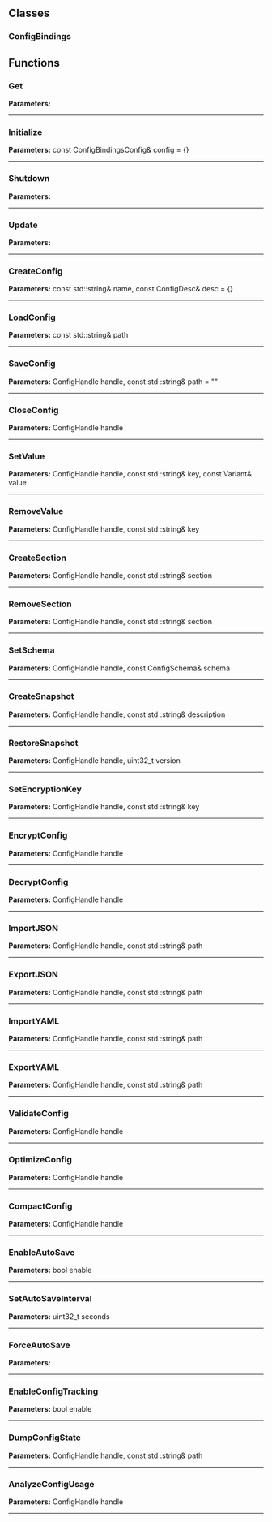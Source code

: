 
## Classes

### ConfigBindings




## Functions

### Get



**Parameters:** 

---

### Initialize



**Parameters:** const ConfigBindingsConfig& config = {}

---

### Shutdown



**Parameters:** 

---

### Update



**Parameters:** 

---

### CreateConfig



**Parameters:** const std::string& name, const ConfigDesc& desc = {}

---

### LoadConfig



**Parameters:** const std::string& path

---

### SaveConfig



**Parameters:** ConfigHandle handle, const std::string& path = ""

---

### CloseConfig



**Parameters:** ConfigHandle handle

---

### SetValue



**Parameters:** ConfigHandle handle, const std::string& key, const Variant& value

---

### RemoveValue



**Parameters:** ConfigHandle handle, const std::string& key

---

### CreateSection



**Parameters:** ConfigHandle handle, const std::string& section

---

### RemoveSection



**Parameters:** ConfigHandle handle, const std::string& section

---

### SetSchema



**Parameters:** ConfigHandle handle, const ConfigSchema& schema

---

### CreateSnapshot



**Parameters:** ConfigHandle handle, const std::string& description

---

### RestoreSnapshot



**Parameters:** ConfigHandle handle, uint32_t version

---

### SetEncryptionKey



**Parameters:** ConfigHandle handle, const std::string& key

---

### EncryptConfig



**Parameters:** ConfigHandle handle

---

### DecryptConfig



**Parameters:** ConfigHandle handle

---

### ImportJSON



**Parameters:** ConfigHandle handle, const std::string& path

---

### ExportJSON



**Parameters:** ConfigHandle handle, const std::string& path

---

### ImportYAML



**Parameters:** ConfigHandle handle, const std::string& path

---

### ExportYAML



**Parameters:** ConfigHandle handle, const std::string& path

---

### ValidateConfig



**Parameters:** ConfigHandle handle

---

### OptimizeConfig



**Parameters:** ConfigHandle handle

---

### CompactConfig



**Parameters:** ConfigHandle handle

---

### EnableAutoSave



**Parameters:** bool enable

---

### SetAutoSaveInterval



**Parameters:** uint32_t seconds

---

### ForceAutoSave



**Parameters:** 

---

### EnableConfigTracking



**Parameters:** bool enable

---

### DumpConfigState



**Parameters:** ConfigHandle handle, const std::string& path

---

### AnalyzeConfigUsage



**Parameters:** ConfigHandle handle

---
